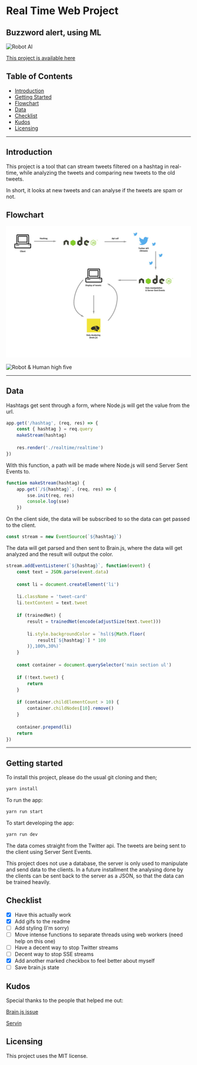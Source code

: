 # Real Time Web Project

## Buzzword alert, using ML

![Robot AI](https://media.giphy.com/media/CVtNe84hhYF9u/giphy.gif)

[This project is available here](https://real-time-web-project-rolwcddjdk.now.sh/hashtag?hashtag=trump)

## Table of Contents

*   [Introduction](#introduction)
*   [Getting Started](#getting-started)
*   [Flowchart](#flowchart)
*   [Data](#data)
*   [Checklist](#checklist)
*   [Kudos](#kudos)
*   [Licensing](#licensing)

---

## Introduction

This project is a tool that can stream tweets filtered on a hashtag in real-time, while analyzing the tweets and comparing new tweets to the old tweets.

In short, it looks at new tweets and can analyse if the tweets are spam or not.

## Flowchart

![Chart describing the flow](chart.jpg)

![Robot & Human high five](https://media.giphy.com/media/14cHY86AYr24o0/giphy.gif)

---

## Data

Hashtags get sent through a form, where Node.js will get the value from the url.

```javascript
app.get('/hashtag', (req, res) => {
	const { hashtag } = req.query
	makeStream(hashtag)

	res.render('./realtime/realtime')
})
```

With this function, a path will be made where Node.js will send Server Sent Events to.

```javascript
function makeStream(hashtag) {
	app.get(`/${hashtag}`, (req, res) => {
		sse.init(req, res)
		console.log(sse)
	})
```

On the client side, the data will be subscribed to so the data can get passed to the client.

```javascript
const stream = new EventSource(`${hashtag}`)
```

The data will get parsed and then sent to Brain.js, where the data will get analyzed and the result will output the color.

```javascript
stream.addEventListener(`${hashtag}`, function(event) {
	const text = JSON.parse(event.data)

	const li = document.createElement('li')

	li.className = 'tweet-card'
	li.textContent = text.tweet

	if (trainedNet) {
		result = trainedNet(encode(adjustSize(text.tweet)))

		li.style.backgroundColor = `hsl(${Math.floor(
			result[`${hashtag}`] * 100
		)},100%,30%)`
	}

	const container = document.querySelector('main section ul')

	if (!text.tweet) {
		return
	}

	if (container.childElementCount > 10) {
		container.childNodes[10].remove()
	}

	container.prepend(li)
	return
})
```

---

## Getting started

To install this project, please do the usual git cloning and then;

```sh
yarn install
```

To run the app:

```sh
yarn run start
```

To start developing the app:

```sh
yarn run dev
```

The data comes straight from the Twitter api. The tweets are being sent to the client using Server Sent Events.

This project does not use a database, the server is only used to manipulate and send data to the clients. In a future installment the analysing done by the clients can be sent back to the server as a JSON, so that the data can be trained heavily.

## Checklist

*   [x] Have this actually work
*   [x] Add gifs to the readme
*   [ ] Add styling (I'm sorry)
*   [ ] Move intense functions to separate threads using web workers (need help on this one)
*   [ ] Have a decent way to stop Twitter streams
*   [ ] Decent way to stop SSE streams
*   [x] Add another marked checkbox to feel better about myself
*   [ ] Save brain.js state

## Kudos

Special thanks to the people that helped me out:

[Brain.js issue](https://github.com/BrainJS/brain.js/issues/188)

[Servin](https://www.github.com/servinlp)

## Licensing

This project uses the MIT license.
